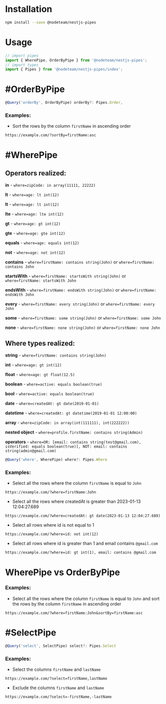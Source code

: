 # Installation

```bash
npm install --save @nodeteam/nestjs-pipes
```

# Usage

```typescript
// import pipes
import { WherePipe, OrderByPipe } from '@nodeteam/nestjs-pipes';
// import types
import { Pipes } from '@nodeteam/nestjs-pipes/index';
```

# #OrderByPipe

```typescript
@Query('orderBy', OrderByPipe) orderBy?: Pipes.Order,
```

### Examples:

* Sort the rows by the column `firstName` in ascending order
```
https://example.com/?sortBy=firstName:asc
```


# #WherePipe

## Operators realized:

**in** - `where=zipCode: in array(11111, 22222)`

**lt** - `where=age: lt int(12)`

**lt** - `where=age: lt int(12)`

**lte** - `where=age: lte int(12)`

**gt** - `where=age: gt int(12)`

**gte** - `where=age: gte int(12)`

**equals** - `where=age: equals int(12)`

**not** - `where=age: not int(12)`

**contains** - `where=firstName: contains string(John)` or `where=firstName: contains John`

**startsWith** - `where=firstName: startsWith string(John)` or `where=firstName: startsWith John`

**endsWith** - `where=firstName: endsWith string(John)` or `where=firstName: endsWith John`

**every** - `where=firstName: every string(John)` or `where=firstName: every John`

**some** - `where=firstName: some string(John)` or `where=firstName: some John`

**none** - `where=firstName: none string(John)` or `where=firstName: none John`

## Where types realized:

**string** - `where=firstName: contains string(John)`

**int** - `where=age: gt int(12)`

**float** - `where=age: gt float(12.5)`

**boolean** - `where=active: equals boolean(true)`

**bool** - `where=active: equals boolean(true)`

**date** - `where=createdAt: gt date(2019-01-01)`

**datetime** - `where=createdAt: gt datetime(2019-01-01 12:00:00)`

**array** - `where=zipCode: in array(int(111111), int(222222))`

**nested object** - `where=profile.firstName: contains string(Admin)`

**operators** - `where=OR: [email: contains string(test@gmail.com), isVerified: equals boolean(true)], NOT: email: contains string(admin@gmail.com)`

```typescript
@Query('where', WherePipe) where?: Pipes.Where
```

### Examples:

* Select all the rows where the column `firstName` is equal to `John`
```
https://example.com/?where=firstName:John
```

* Select all the rows where createdAt is greater than 2023-01-13 12:04:27.689
```
https://example.com/?where=createdAt: gt date(2023-01-13 12:04:27.689)
```

* Select all rows where id is not equal to 1
```
https://example.com/?where=id: not int(12)
```

* Select all rows where id is greater than 1 and email contains `@gmail.com`
```
https://example.com/?where=id: gt int(1), email: contains @gmail.com
```

# WherePipe vs OrderByPipe

### Examples:

* Select all the rows where the column `firstName` is equal to `John` and sort the rows by the column `firstName` in ascending order
```
https://example.com/?where=firstName:John&sortBy=firstName:asc
```

# #SelectPipe

```typescript
@Query('select', SelectPipe) select?: Pipes.Select
```

### Examples:

* Select the columns `firstName` and `lastName`
```
https://example.com/?select=firstName,lastName
```

* Exclude the columns `firstName` and `lastName`

```
https://example.com/?select=-firstName,-lastName
```
